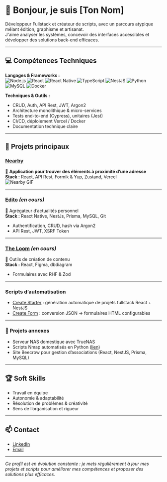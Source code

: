 # 👋 Bonjour, je suis [Ton Nom]

Développeur Fullstack et créateur de scripts, avec un parcours atypique mêlant édition, graphisme et artisanat.  
J'aime analyser les systèmes, concevoir des interfaces accessibles et développer des solutions back-end efficaces.

---

## 💻 Compétences Techniques

**Langages & Frameworks :**  
![Node.js](https://img.shields.io/badge/Node.js-339933?style=flat&logo=node.js) 
![React](https://img.shields.io/badge/React-20232A?style=flat&logo=react)
![React Native](https://img.shields.io/badge/React_Native-20232A?style=flat&logo=react)
![TypeScript](https://img.shields.io/badge/TypeScript-007ACC?style=flat&logo=typescript)
![NestJS](https://img.shields.io/badge/NestJS-E0234E?style=flat&logo=nestjs)
![Python](https://img.shields.io/badge/Python-3776AB?style=flat&logo=python)
![MySQL](https://img.shields.io/badge/MySQL-4479A1?style=flat&logo=mysql)
![Docker](https://img.shields.io/badge/Docker-2496ED?style=flat&logo=docker)

**Techniques & Outils :**  
- CRUD, Auth, API Rest, JWT, Argon2  
- Architecture monolithique & micro-services  
- Tests end-to-end (Cypress), unitaires (Jest)  
- CI/CD, déploiement Vercel / Docker  
- Documentation technique claire  

---

## 📂 Projets principaux

### [Nearby](https://nearby-finder2-osvxjipn1-scribbl3rs-projects.vercel.app/)  
📌 **Application pour trouver des éléments à proximité d’une adresse**  
**Stack :** React, API Rest, Formik & Yup, Zustand, Vercel  
![Nearby GIF](./screenshots/nearby.gif)

---

### [Edito](#) *(en cours)*  
📌 Agrégateur d’actualités personnel  
**Stack :** React Native, NestJs, Prisma, MySQL, Git  
- Authentification, CRUD, hash via Argon2  
- API Rest, JWT, XSRF Token  

---

### [The Loom](#) *(en cours)*  
📌 Outils de création de contenu  
**Stack :** React, Figma, dbdiagram  
- Formulaires avec RHF & Zod  

---

### Scripts d’automatisation  
- [Create Starter](https://github.com/Scribbl3r/create-starter) : génération automatique de projets fullstack React + NestJS  
- [Create Form](https://github.com/Scribbl3r/create-form) : conversion JSON → formulaires HTML configurables  

---

### 🔧 Projets annexes
- Serveur NAS domestique avec TrueNAS  
- Scripts Nmap automatisés en Python ([lien](https://gist.github.com/Scribbl3r/e243777a11c7b7d21c68382521cd2f22))  
- Site Beecrow pour gestion d’associations (React, NestJS, Prisma, MySQL)  

---

## 🏆 Soft Skills
- Travail en équipe  
- Autonomie & adaptabilité  
- Résolution de problèmes & créativité  
- Sens de l’organisation et rigueur  

---

## 📫 Contact
- [LinkedIn](#)  
- [Email](mailto:ton.email@example.com)

---

*Ce profil est en évolution constante : je mets régulièrement à jour mes projets et scripts pour améliorer mes compétences et proposer des solutions plus efficaces.*
